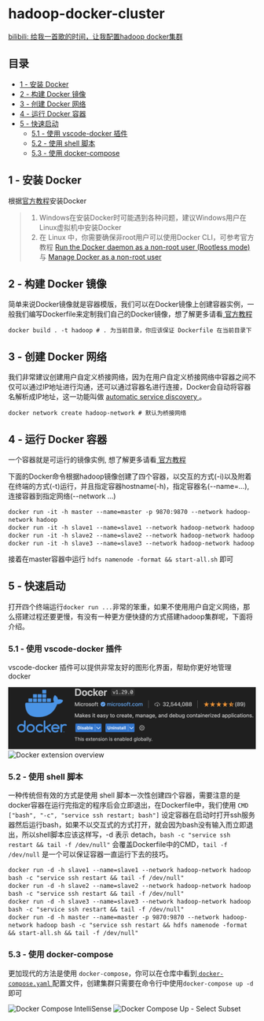 # hadoop-docker-cluster

[bilibili: 给我一首歌的时间，让我配置hadoop docker集群](https://www.bilibili.com/video/BV1vq421w7mn)

## 目录

- [1 - 安装 Docker](#1---安装-docker)
- [2 - 构建 Docker 镜像](#2---构建-docker-镜像)
- [3 - 创建 Docker 网络](#3---创建-docker-网络)
- [4 - 运行 Docker 容器](#4---运行-docker-容器)
- [5 - 快速启动](#5---快速启动)
  - [5.1 - 使用 vscode-docker 插件](#51---使用-vscode-docker-插件)
  - [5.2 - 使用 shell 脚本](#52---使用-shell-脚本)
  - [5.3 - 使用 docker-compose](#53---使用-docker-compose)

<a name='1'></a>
## 1 - 安装 Docker

根据[官方教程](https://docs.docker.com/get-docker/)安装Docker

> 1. Windows在安装Docker时可能遇到各种问题，建议Windows用户在Linux虚拟机中安装Docker
> 2. 在 Linux 中，你需要确保非root用户可以使用Docker CLI，可参考官方教程 [Run the Docker daemon as a non-root user (Rootless mode)](https://docs.docker.com/engine/security/rootless/) 与 [Manage Docker as a non-root user](https://docs.docker.com/engine/install/linux-postinstall/#manage-docker-as-a-non-root-user)

<a name='2'></a>
## 2 - 构建 Docker 镜像

简单来说Docker镜像就是容器模版，我们可以在Docker镜像上创建容器实例，一般我们编写Dockerfile来定制我们自己的Docker镜像，想了解更多请看[ 官方教程 ](https://docs.docker.com/get-started/overview/#images)

``` shell
docker build . -t hadoop # . 为当前目录，你应该保证 Dockerfile 在当前目录下
```

<a name='3'></a>
## 3 - 创建 Docker 网络

我们非常建议创建用户自定义桥接网络，因为在用户自定义桥接网络中容器之间不仅可以通过IP地址进行沟通，还可以通过容器名进行连接，Docker会自动将容器名解析成IP地址，这一功能叫做 [ automatic service discovery ](https://docs.docker.com/network/network-tutorial-standalone/#:~:text=capability%20is%20called-,automatic%20service%20discovery,-.%20Let%27s%20connect%20to)。

``` shell
docker network create hadoop-network # 默认为桥接网络
```

<a name='4'></a>
## 4 - 运行 Docker 容器

一个容器就是可运行的镜像实例, 想了解更多请看[ 官方教程 ](https://docs.docker.com/get-started/overview/#containers)

下面的Docker命令根据hadoop镜像创建了四个容器，以交互的方式(-i)以及附着在终端的方式(-t)运行，并且指定容器hostname(-h)，指定容器名(--name=...), 连接容器到指定网络(--network ...)

``` shell
docker run -it -h master --name=master -p 9870:9870 --network hadoop-network hadoop
docker run -it -h slave1 --name=slave1 --network hadoop-network hadoop
docker run -it -h slave2 --name=slave2 --network hadoop-network hadoop
docker run -it -h slave3 --name=slave3 --network hadoop-network hadoop
```

接着在master容器中运行 `hdfs namenode -format && start-all.sh` 即可

<a name='5'></a>
## 5 - 快速启动

打开四个终端运行`docker run ...`非常的笨重，如果不使用用户自定义网络，那么搭建过程还要更慢，有没有一种更方便快捷的方式搭建hadoop集群呢，下面将介绍。

<a name='5-1'></a>
### 5.1 - 使用 vscode-docker 插件

vscode-docker 插件可以提供非常友好的图形化界面，帮助你更好地管理 docker

<!--  Docker 图片  -->
<img class="image-display" alt="Docker" src="README.assets/vscode-docker-extension.png" style="top:0.5px;visibility:visible">

<!--  vscode-docker 插件演示  -->
<img src="https://github.com/microsoft/vscode-docker/raw/HEAD/resources/readme/overview.gif" alt="Docker extension overview">

<a name='5-2'></a>
### 5.2 - 使用 shell 脚本

一种传统但有效的方式是使用 shell 脚本一次性创建四个容器，需要注意的是docker容器在运行完指定的程序后会立即退出，在Dockerfile中，我们使用 `CMD ["bash", "-c", "service ssh restart; bash"]` 设定容器在启动时打开ssh服务器然后运行bash，如果不以交互式的方式打开，就会因为bash没有输入而立即退出，所以shell脚本应该这样写，-d 表示 detach，`bash -c "service ssh restart && tail -f /dev/null"` 会覆盖Dockerfile中的CMD，`tail -f /dev/null` 是一个可以保证容器一直运行下去的技巧。

``` shell
docker run -d -h slave1 --name=slave1 --network hadoop-network hadoop bash -c "service ssh restart && tail -f /dev/null"
docker run -d -h slave2 --name=slave2 --network hadoop-network hadoop bash -c "service ssh restart && tail -f /dev/null"
docker run -d -h slave3 --name=slave3 --network hadoop-network hadoop bash -c "service ssh restart && tail -f /dev/null"
docker run -d -h master --name=master -p 9870:9870 --network hadoop-network hadoop bash -c "service ssh restart && hdfs namenode -format && start-all.sh && tail -f /dev/null"
```

<a name='5-3'></a>
### 5.3 - 使用 docker-compose

更加现代的方法是使用 `docker-compose`，你可以在仓库中看到[ `docker-compose.yaml` ](./docker-compose.yaml)配置文件，创建集群只需要在命令行中使用`docker-compose up -d` 即可

<!-- vscode-docker 插件演示 -->
<img src="https://github.com/microsoft/vscode-docker/raw/HEAD/resources/readme/tab-completions.gif" alt="Docker Compose IntelliSense">

<!-- vscode-docker 插件演示 -->
<img src="https://github.com/microsoft/vscode-docker/raw/HEAD/resources/readme/select-subset.gif" alt="Docker Compose Up - Select Subset">
